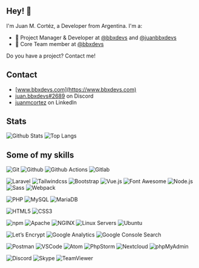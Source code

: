 ## Hey! 👋
I'm Juan M. Cortéz, a Developer from Argentina. I'm a:

- 🧭 Project Manager & Developer at [@bbxdevs](https://github.com/bbxdevs) and [@juanbbxdevs](https://github.com/juanbbxdevs)
- 👥 Core Team member at [@bbxdevs](https://www.bbxdevs.com)

Do you have a project? Contact me!

## Contact
- [www.bbxdevs.com](https://www.bbxdevs.com)
- [juan.bbxdevs#2689](./) on Discord
- [juanmcortez](https://www.linkedin.com/in/juanmcortez/) on LinkedIn

## Stats
![Github Stats](https://github-readme-stats.vercel.app/api?username=juanbbxdevs&count_private=true&show_icons=true&include_all_commits=true)
![Top Langs](https://github-readme-stats.vercel.app/api/top-langs/?username=juanbbxdevs&hide=TeX&layout=compact)

## Some of my skills
![Git](https://img.shields.io/badge/-Git-444c56?style=flat-square&logoColor=white&logo=git)
![Github](https://img.shields.io/badge/-GitHub-444c56?style=flat-square&logoColor=white&logo=github)
![Github Actions](https://img.shields.io/badge/-GitHub%20Actions-444c56?style=flat-square&logoColor=white&logo=githubactions)
![Gitlab](https://img.shields.io/badge/-Gitlab-444c56?style=flat-square&logoColor=white&logo=gitlab)


![Laravel](https://img.shields.io/badge/-Laravel-444c56?style=flat-square&logoColor=white&logo=laravel)
![Tailwindcss](https://img.shields.io/badge/-Tailwindcss-444c56?style=flat-square&logoColor=white&logo=tailwindcss)
![Bootstrap](https://img.shields.io/badge/-Bootstrap-444c56?style=flat-square&logoColor=white&logo=bootstrap)
![Vue.js](https://img.shields.io/badge/-Vue-444c56?style=flat-square&logoColor=white&logo=vue.js)
![Font Awesome](https://img.shields.io/badge/-Font%20Awesome-444c56?style=flat-square&logoColor=white&logo=fontawesome)
![Node.js](https://img.shields.io/badge/-Node.js-444c56?style=flat-square&logoColor=white&logo=node.js)
![Sass](https://img.shields.io/badge/-Sass-444c56?style=flat-square&logoColor=white&logo=sass)
![Webpack](https://img.shields.io/badge/-Webpack-444c56?style=flat-square&logoColor=white&logo=webpack)


![PHP](https://img.shields.io/badge/-PHP-444c56?style=flat-square&logoColor=white&logo=php)
![MySQL](https://img.shields.io/badge/-MySQL-444c56?style=flat-square&logoColor=white&logo=mysql)
![MariaDB](https://img.shields.io/badge/-MariaDB-444c56?style=flat-square&logoColor=white&logo=mariadb)


![HTML5](https://img.shields.io/badge/-HTML5-444c56?style=flat-square&logoColor=white&logo=html5)
![CSS3](https://img.shields.io/badge/-CSS3-444c56?style=flat-square&logoColor=white&logo=css3)


![npm](https://img.shields.io/badge/-npm-444c56?style=flat-square&logoColor=white&logo=npm)
![Apache](https://img.shields.io/badge/-Apache-444c56?style=flat-square&logoColor=white&logo=apache)
![NGINX](https://img.shields.io/badge/-NGINX-444c56?style=flat-square&logoColor=white&logo=nginx)
![Linux Servers](https://img.shields.io/badge/-Linux%20Servers-444c56?style=flat-square&logoColor=white&logo=linux)
![Ubuntu](https://img.shields.io/badge/-Ubuntu-444c56?style=flat-square&logoColor=white&logo=ubuntu)


![Let’s Encrypt](https://img.shields.io/badge/-Let%E2%80%99s%20Encrypt-444c56?style=flat-square&logoColor=white&logo=letsencrypt)
![Google Analytics](https://img.shields.io/badge/-Google%20Analytics-444c56?style=flat-square&logoColor=white&logo=googleanalytics)
![Google Console Search](https://img.shields.io/badge/-Google%20Console%20Search-444c56?style=flat-square&logoColor=white&logo=googleconsolesearch)


![Postman](https://img.shields.io/badge/-Postman-444c56?style=flat-square&logoColor=white&logo=postman)
![VSCode](https://img.shields.io/badge/-VSCode-444c56?style=flat-square&logoColor=white&logo=visualstudiocode)
![Atom](https://img.shields.io/badge/-Atom-444c56?style=flat-square&logoColor=white&logo=atom)
![PhpStorm](https://img.shields.io/badge/-PhpStorm-444c56?style=flat-square&logoColor=white&logo=phpstorm)
![Nextcloud](https://img.shields.io/badge/-Nextcloud-444c56?style=flat-square&logoColor=white&logo=nextcloud)
![phpMyAdmin](https://img.shields.io/badge/-phpMyAdmin-444c56?style=flat-square&logoColor=white&logo=phpmyadmin)


![Discord](https://img.shields.io/badge/-Discord-444c56?style=flat-square&logoColor=white&logo=discord)
![Skype](https://img.shields.io/badge/-Skype-444c56?style=flat-square&logoColor=white&logo=skype)
![TeamViewer](https://img.shields.io/badge/-TeamViewer-444c56?style=flat-square&logoColor=white&logo=teamViewer)
